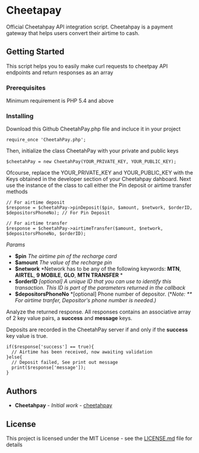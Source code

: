 # Cheetapay
Official Cheetahpay API integration script. Cheetahpay is a payment gateway that helps users convert their airtime to cash.

## Getting Started

This script helps you to easily make curl requests to cheetpay API endpoints and return responses as an array

### Prerequisites

Minimum requirement is PHP 5.4 and above


### Installing

Download this Github CheetahPay.php file and incluce it in your project

```
require_once 'CheetahPay.php';
```

Then, initialize the class CheetahPay with your private and public keys

```
$cheetahPay = new CheetahPay(YOUR_PRIVATE_KEY, YOUR_PUBLIC_KEY);
```

Ofcourse, replace the YOUR_PRIVATE_KEY and YOUR_PUBLIC_KEY with the Keys obtained in the developer section of your Cheetahpay dahboard.
Next use the instance of the class to call either the Pin deposit or airtime transfer methods

```
// For airtime deposit
$response = $cheetahPay->pinDeposit($pin, $amount, $network, $orderID, $depositorsPhoneNo); // For Pin Deposit

// For airtime transfer
$response = $cheetahPay->airtimeTransfer($amount, $network, $depositorsPhoneNo, $orderID);

```

*Params*
 * **$pin** *The airtime pin of the recharge card*
 * **$amount** *The value of the recharge pin*
 * **$network** *Network has to be any of the following keywords: **MTN**, **AIRTEL**, **9 MOBILE**, **GLO**, **MTN TRANSFER** *
 * **$orderID** *[optional] A unique ID that you can use to identify this transaction. This ID is part of the parameters returned in the callback*
 * **$depositorsPhoneNo** *[optional] Phone number of depositor. (**Note: ** For airtime tranfer, Depositor's phone number is needed.)*

Analyze the returned response. All responses contains an associative array of 2 key value pairs, a **success** and **message** keys. 

Deposits are recorded in the CheetahPay server if and only if the **success** key value is true.

```
if($response['success'] == true){
  // Airtime has been received, now awaiting validation
}else{
  // Deposit failed, See print out message
  print($response['message']);
}
```


## Authors

* **Cheetahpay** - *Initial work* - [cheetahpay](https://github.com/cheetahpay)


## License

This project is licensed under the MIT License - see the [LICENSE.md](LICENSE.md) file for details

